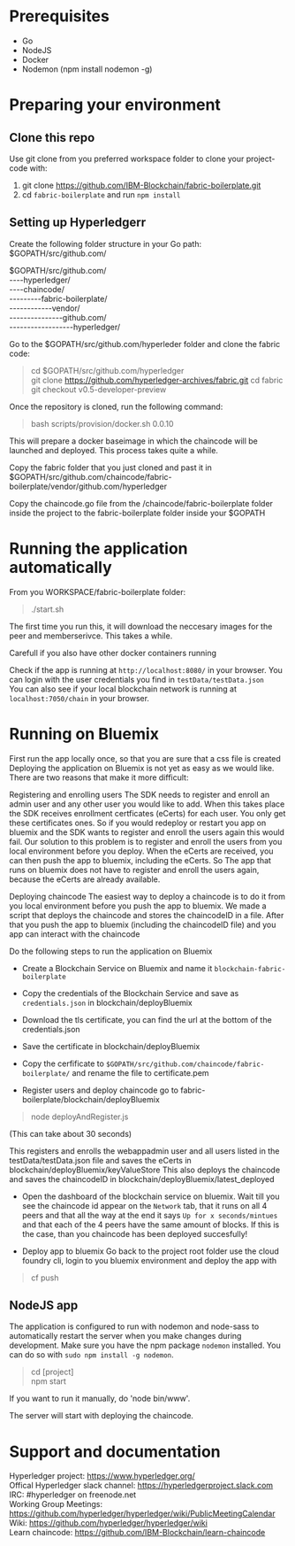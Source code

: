 # Prerequisites
- Go
- NodeJS
- Docker
- Nodemon (npm install nodemon -g)


# Preparing your environment

## Clone this repo
Use git clone from you preferred workspace folder to clone your project-code with:  
1. git clone https://github.com/IBM-Blockchain/fabric-boilerplate.git   
2. cd `fabric-boilerplate` and run `npm install`  

## Setting up Hyperledgerr
Create the following folder structure in your Go path: $GOPATH/src/github.com/

$GOPATH/src/github.com/  
----hyperledger/  
----chaincode/  
---------fabric-boilerplate/  
------------vendor/  
---------------github.com/  
------------------hyperledger/ 

Go to the $GOPATH/src/github.com/hyperleder folder and clone the fabric code:
> cd $GOPATH/src/github.com/hyperledger     
> git clone https://github.com/hyperledger-archives/fabric.git
> cd fabric
> git checkout v0.5-developer-preview

Once the repository is cloned, run the following command:
> bash scripts/provision/docker.sh 0.0.10

This will prepare a docker baseimage in which the chaincode will be launched and deployed. This process takes quite a while.


Copy the fabric folder that you just cloned and past it in 
$GOPATH/src/github.com/chaincode/fabric-boilerplate/vendor/github.com/hyperledger

Copy the chaincode.go file from the /chaincode/fabric-boilerplate folder inside the project to the fabric-boilerplate folder inside your $GOPATH



# Running the application automatically


From you WORKSPACE/fabric-boilerplate folder:
> ./start.sh

The first time you run this, it will download the neccesary images for the peer and memberserivce. This takes a while. 

Carefull if you also have other docker containers running

Check if the app is running at `http://localhost:8080/` in your browser. You can login with the user credentials you find in `testData/testData.json`  
You can also see if your local blockchain network is running at `localhost:7050/chain` in your browser. 

# Running on Bluemix
First run the app locally once, so that you are sure that a css file is created
Deploying the application on Bluemix is not yet as easy as we would like. 
There are two reasons that make it more difficult:

Registering and enrolling users
The SDK needs to register and enroll an admin user and any other user you would like to add. When this takes place the SDK receives enrollment certficates (eCerts) for each user. You only get these certificates ones. So if you would redeploy or restart you app on bluemix and the SDK wants to register and enroll the users again this would fail. Our solution to this problem is to register and enroll the users from you local environment before you deploy. When the eCerts are received, you can then push the app to bluemix, including the eCerts. So The app that runs on bluemix does not have to register and enroll the users again, because the eCerts are already available.

Deploying chaincode
The easiest way to deploy a chaincode is to do it from you local environment before you push the app to bluemix. We made a script that deploys the chaincode and stores the chaincodeID in a file. After that you push the app to bluemix (including the chaincodeID file) and you app can interact with the chaincode

Do the following steps to run the application on Bluemix

- Create a Blockchain Service on Bluemix and name it `blockchain-fabric-boilerplate`
- Copy the credentials of the Blockchain Service and save as `credentials.json` in blockchain/deployBluemix
- Download the tls certificate, you can find the url at the bottom of the credentials.json
- Save the certificate in blockchain/deployBluemix
- Copy the cerfificate to `$GOPATH/src/github.com/chaincode/fabric-boilerplate/` and rename the file to certificate.pem

- Register users and deploy chaincode
go to fabric-boilerplate/blockchain/deployBluemix
> node deployAndRegister.js

(This can take about 30 seconds)

This registers and enrolls the webappadmin user and all users listed in the testData/testData.json file and saves the eCerts in blockchain/deployBluemix/keyValueStore
This also deploys the chaincode and saves the chaincodeID in blockchain/deployBluemix/latest_deployed  

- Open the dashboard of the blockchain service on bluemix. Wait till you see the chaincode id appear on the `Network` tab, that it runs on all 4 peers and that all the way at the end it says `Up for x seconds/mintues` and that each of the 4 peers have the same amount of blocks. If this is the case, than you chaincode has been deployed succesfully! 

- Deploy app to bluemix
Go back to the project root folder
use the cloud foundry cli, login to you bluemix environment and deploy the app with
> cf push


## NodeJS app
The application is configured to run with nodemon and node-sass to automatically restart the server when you make changes during development.
Make sure you have the npm package `nodemon` installed. You can do so with `sudo npm install -g nodemon`.

> cd [project]  
> npm start

If you want to run it manually, do 'node bin/www'. 

The server will start with deploying the chaincode.


# Support and documentation 
Hyperledger project:                https://www.hyperledger.org/    
Offical Hyperledger slack channel:  https://hyperledgerproject.slack.com   
IRC:                                #hyperledger on freenode.net    
Working Group Meetings:             https://github.com/hyperledger/hyperledger/wiki/PublicMeetingCalendar    
Wiki:                               https://github.com/hyperledger/hyperledger/wiki     
Learn chaincode:                    https://github.com/IBM-Blockchain/learn-chaincode    